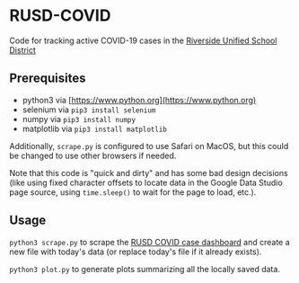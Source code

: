 # RUSD-COVID

Code for tracking active COVID-19 cases in the [Riverside Unified School District](https://www.riversideunified.org)

## Prerequisites

- python3 via [https://www.python.org](https://www.python.org)
- selenium via `pip3 install selenium`
- numpy via `pip3 install numpy`
- matplotlib via `pip3 install matplotlib`

Additionally, `scrape.py` is configured to use Safari on MacOS, but this could be changed to use other browsers if needed.

Note that this code is "quick and dirty" and has some bad design decisions (like using fixed character offsets to locate data in the Google Data Studio page source, using `time.sleep()` to wait for the page to load, etc.).

## Usage

`python3 scrape.py` to scrape the [RUSD COVID case dashboard](https://datastudio.google.com/u/0/reporting/768d990d-b5cc-459f-9d31-a8b68e950ae1/page/1uztB) and create a new file with today's data (or replace today's file if it already exists).

`python3 plot.py` to generate plots summarizing all the locally saved data.

